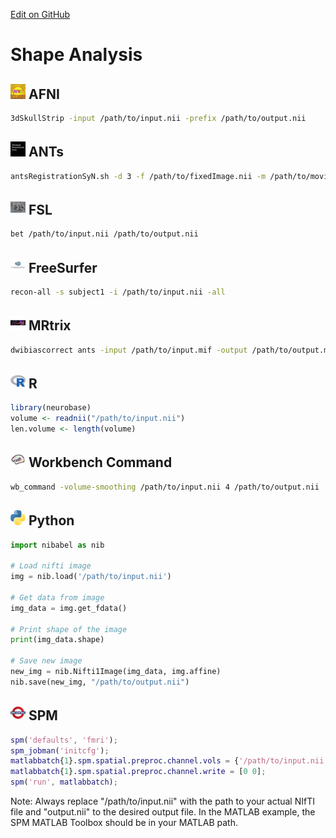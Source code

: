 [Edit on GitHub](https://github.com/cmi-dair/NeuRosetta/edit/main/src/structural_analysis/shape_analysis.md)
# Shape Analysis

## <img src="../icons/afni.png" height="24px" /> AFNI

```bash
3dSkullStrip -input /path/to/input.nii -prefix /path/to/output.nii
```

## <img src="../icons/ants.png" height="24px" /> ANTs

```bash
antsRegistrationSyN.sh -d 3 -f /path/to/fixedImage.nii -m /path/to/movingImage.nii -o /path/to/output
```

## <img src="../icons/fsl.png" height="24px" /> FSL

```bash
bet /path/to/input.nii /path/to/output.nii
```

## <img src="../icons/freesurfer.png" height="24px" /> FreeSurfer

```bash
recon-all -s subject1 -i /path/to/input.nii -all
```

## <img src="../icons/mrtrix.png" height="24px" /> MRtrix

```bash
dwibiascorrect ants -input /path/to/input.mif -output /path/to/output.mif
```

## <img src="../icons/r.png" height="24px" /> R

```R
library(neurobase)
volume <- readnii("/path/to/input.nii")
len.volume <- length(volume)
```

## <img src="../icons/workbench_command.png" height="24px" /> Workbench Command

```bash
wb_command -volume-smoothing /path/to/input.nii 4 /path/to/output.nii
```

## <img src="../icons/python.png" height="24px" /> Python

```python
import nibabel as nib

# Load nifti image
img = nib.load('/path/to/input.nii')

# Get data from image
img_data = img.get_fdata()

# Print shape of the image
print(img_data.shape)

# Save new image
new_img = nib.Nifti1Image(img_data, img.affine)
nib.save(new_img, "/path/to/output.nii")
```

## <img src="../icons/spm.png" height="24px" /> SPM

```matlab
spm('defaults', 'fmri');
spm_jobman('initcfg');
matlabbatch{1}.spm.spatial.preproc.channel.vols = {'/path/to/input.nii'};
matlabbatch{1}.spm.spatial.preproc.channel.write = [0 0];
spm('run', matlabbatch);
```

Note: Always replace "/path/to/input.nii" with the path to your actual NIfTI file and "output.nii" to the desired output file. In the MATLAB example, the SPM MATLAB Toolbox should be in your MATLAB path.